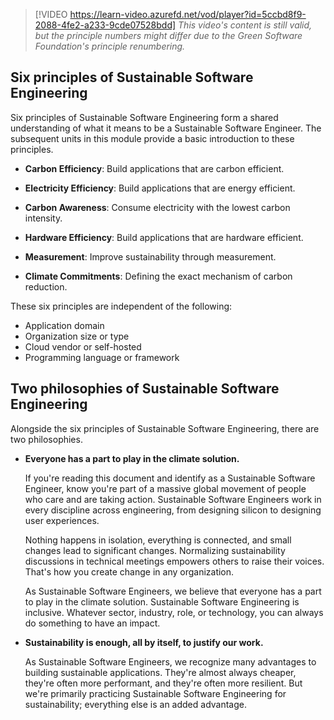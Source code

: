 > [!VIDEO https://learn-video.azurefd.net/vod/player?id=5ccbd8f9-2088-4fe2-a233-9cde07528bdd]
_This video's content is still valid, but the principle numbers might differ due to the Green Software Foundation's principle renumbering._

## Six principles of Sustainable Software Engineering

Six principles of Sustainable Software Engineering form a shared understanding of what it means to be a Sustainable Software Engineer. The subsequent units in this module provide a basic introduction to these principles.

- **Carbon Efficiency**: Build applications that are carbon efficient.

- **Electricity Efficiency**: Build applications that are energy efficient.

- **Carbon Awareness**: Consume electricity with the lowest carbon intensity.

- **Hardware Efficiency**: Build applications that are hardware efficient.

- **Measurement**: Improve sustainability through measurement.

- **Climate Commitments**: Defining the exact mechanism of carbon reduction.

These six principles are independent of the following:

- Application domain
- Organization size or type
- Cloud vendor or self-hosted
- Programming language or framework

## Two philosophies of Sustainable Software Engineering

Alongside the six principles of Sustainable Software Engineering, there are two philosophies.

- **Everyone has a part to play in the climate solution.**

    If you're reading this document and identify as a Sustainable Software Engineer, know you're part of a massive global movement of people who care and are taking action. Sustainable Software Engineers work in every discipline across engineering, from designing silicon to designing user experiences.

    Nothing happens in isolation, everything is connected, and small changes lead to significant changes. Normalizing sustainability discussions in technical meetings empowers others to raise their voices. That's how you create change in any organization.

    As Sustainable Software Engineers, we believe that everyone has a part to play in the climate solution. Sustainable Software Engineering is inclusive. Whatever sector, industry, role, or technology, you can always do something to have an impact.

- **Sustainability is enough, all by itself, to justify our work.**

    As Sustainable Software Engineers, we recognize many advantages to building sustainable applications. They're almost always cheaper, they're often more performant, and they're often more resilient. But we're primarily practicing Sustainable Software Engineering for sustainability; everything else is an added advantage.
